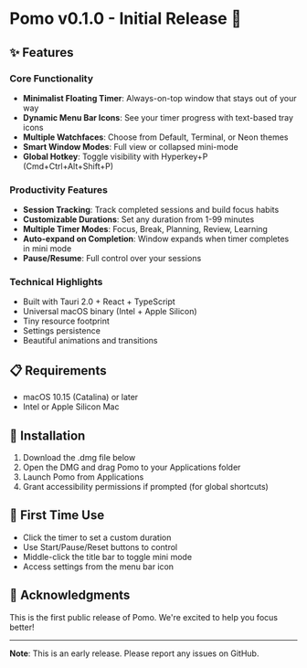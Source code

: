 # Pomo v0.1.0 - Initial Release 🎉

## ✨ Features

### Core Functionality
- **Minimalist Floating Timer**: Always-on-top window that stays out of your way
- **Dynamic Menu Bar Icons**: See your timer progress with text-based tray icons
- **Multiple Watchfaces**: Choose from Default, Terminal, or Neon themes
- **Smart Window Modes**: Full view or collapsed mini-mode
- **Global Hotkey**: Toggle visibility with Hyperkey+P (Cmd+Ctrl+Alt+Shift+P)

### Productivity Features
- **Session Tracking**: Track completed sessions and build focus habits
- **Customizable Durations**: Set any duration from 1-99 minutes
- **Multiple Timer Modes**: Focus, Break, Planning, Review, Learning
- **Auto-expand on Completion**: Window expands when timer completes in mini mode
- **Pause/Resume**: Full control over your sessions

### Technical Highlights
- Built with Tauri 2.0 + React + TypeScript
- Universal macOS binary (Intel + Apple Silicon)
- Tiny resource footprint
- Settings persistence
- Beautiful animations and transitions

## 📋 Requirements
- macOS 10.15 (Catalina) or later
- Intel or Apple Silicon Mac

## 🚀 Installation
1. Download the .dmg file below
2. Open the DMG and drag Pomo to your Applications folder
3. Launch Pomo from Applications
4. Grant accessibility permissions if prompted (for global shortcuts)

## 🎯 First Time Use
- Click the timer to set a custom duration
- Use Start/Pause/Reset buttons to control
- Middle-click the title bar to toggle mini mode
- Access settings from the menu bar icon

## 🙏 Acknowledgments
This is the first public release of Pomo. We're excited to help you focus better!

---
**Note**: This is an early release. Please report any issues on GitHub.